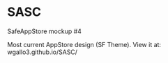 # SASC
SafeAppStore mockup #4

Most current AppStore design (SF Theme). View it at: wgallo3.github.io/SASC/

